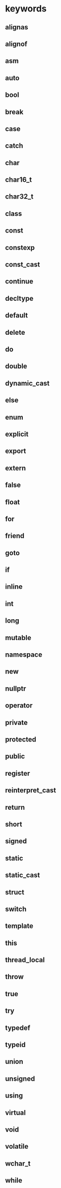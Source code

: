 # keywords

## alignas
## alignof
## asm
## auto
## bool
## break
## case
## catch
## char
## char16_t
## char32_t
## class
## const
## constexp
## const_cast
## continue
## decltype
## default
## delete
## do
## double
## dynamic_cast
## else
## enum
## explicit
## export
## extern
## false
## float
## for
## friend
## goto
## if
## inline
## int
## long
## mutable
## namespace
## new
## nullptr
## operator
## private
## protected
## public
## register
## reinterpret_cast
## return
## short
## signed
## static
## static_cast
## struct
## switch
## template
## this
## thread_local
## throw
## true
## try
## typedef
## typeid
## union
## unsigned
## using
## virtual
## void 
## volatile
## wchar_t
## while
